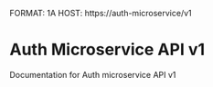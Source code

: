 FORMAT: 1A
HOST: https://auth-microservice/v1

# Auth Microservice API v1

Documentation for Auth microservice API v1